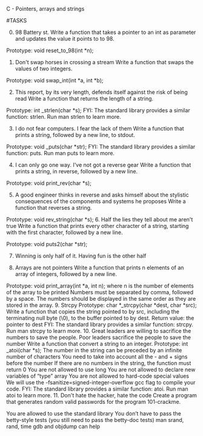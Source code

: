 C - Pointers, arrays and strings

#TASKS

0. 98 Battery st.
Write a function that takes a pointer to an int as parameter and updates the value it points to to 98.

Prototype: void reset_to_98(int *n);

1. Don't swap horses in crossing a stream
Write a function that swaps the values of two integers.

Prototype: void swap_int(int *a, int *b);

2. This report, by its very length, defends itself against the risk of being read
Write a function that returns the length of a string.

Prototype: int _strlen(char *s); FYI: The standard library provides a similar function: strlen. Run man strlen to learn more.

3. I do not fear computers. I fear the lack of them
Write a function that prints a string, followed by a new line, to stdout.

Prototype: void _puts(char *str); FYI: The standard library provides a similar function: puts. Run man puts to learn more.

4. I can only go one way. I've not got a reverse gear
Write a function that prints a string, in reverse, followed by a new line.

Prototype: void print_rev(char *s);

5. A good engineer thinks in reverse and asks himself about the stylistic consequences of the components and systems he proposes
Write a function that reverses a string.

Prototype: void rev_string(char *s);
6. Half the lies they tell about me aren't true
Write a function that prints every other character of a string, starting with the first character, followed by a new line.

Prototype: void puts2(char *str);

7. Winning is only half of it. Having fun is the other half

8. Arrays are not pointers
Write a function that prints n elements of an array of integers, followed by a new line.

Prototype: void print_array(int *a, int n); where n is the number of elements of the array to be printed
Numbers must be separated by comma, followed by a space. The numbers should be displayed in the same order as they are stored in the array.
9. Strcpy
Prototype: char *_strcpy(char *dest, char *src); Write a function that copies the string pointed to by src, including the terminating null byte (\0), to the buffer pointed to by dest.
Return value: the pointer to dest FYI: The standard library provides a similar function: strcpy. Run man strcpy to learn more.
10. Great leaders are willing to sacrifice the numbers to save the people. Poor leaders sacrifice the people to save the number Write a function that convert a string to an integer.
Prototype:  int _atoi(char *s); The number in the string can be preceded by an infinite number of characters You need to take into account all the - and + signs before the number If there are no numbers in the string, the function must return 0 You are not allowed to use long You are not allowed to declare new variables of “type” array You are not allowed to hard-code special values We will use the -fsanitize=signed-integer-overflow gcc flag to compile your code. FYI: The standard library provides a similar function: atoi. Run man atoi to learn more.
11. Don't hate the hacker, hate the code
Create a program that generates random valid passwords for the program 101-crackme.

You are allowed to use the standard library You don’t have to pass the betty-style tests (you still need to pass the betty-doc tests) man srand, rand, time gdb and objdump can help

